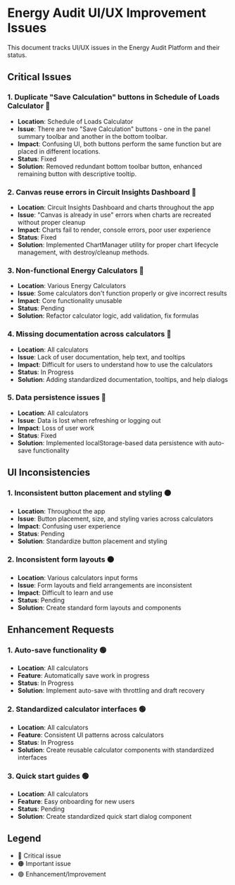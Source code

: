 # Energy Audit UI/UX Improvement Issues

This document tracks UI/UX issues in the Energy Audit Platform and their status.

## Critical Issues

### 1. Duplicate "Save Calculation" buttons in Schedule of Loads Calculator 🔴
- **Location**: Schedule of Loads Calculator
- **Issue**: There are two "Save Calculation" buttons - one in the panel summary toolbar and another in the bottom toolbar.
- **Impact**: Confusing UI, both buttons perform the same function but are placed in different locations.
- **Status**: Fixed
- **Solution**: Removed redundant bottom toolbar button, enhanced remaining button with descriptive tooltip.

### 2. Canvas reuse errors in Circuit Insights Dashboard 🔴
- **Location**: Circuit Insights Dashboard and charts throughout the app
- **Issue**: "Canvas is already in use" errors when charts are recreated without proper cleanup
- **Impact**: Charts fail to render, console errors, poor user experience
- **Status**: Fixed
- **Solution**: Implemented ChartManager utility for proper chart lifecycle management, with destroy/cleanup methods.

### 3. Non-functional Energy Calculators 🔴
- **Location**: Various Energy Calculators
- **Issue**: Some calculators don't function properly or give incorrect results
- **Impact**: Core functionality unusable
- **Status**: Pending
- **Solution**: Refactor calculator logic, add validation, fix formulas

### 4. Missing documentation across calculators 🔴
- **Location**: All calculators
- **Issue**: Lack of user documentation, help text, and tooltips
- **Impact**: Difficult for users to understand how to use the calculators
- **Status**: In Progress
- **Solution**: Adding standardized documentation, tooltips, and help dialogs

### 5. Data persistence issues 🔴
- **Location**: All calculators
- **Issue**: Data is lost when refreshing or logging out
- **Impact**: Loss of user work
- **Status**: Fixed
- **Solution**: Implemented localStorage-based data persistence with auto-save functionality

## UI Inconsistencies

### 1. Inconsistent button placement and styling 🟠
- **Location**: Throughout the app
- **Issue**: Button placement, size, and styling varies across calculators
- **Impact**: Confusing user experience
- **Status**: Pending
- **Solution**: Standardize button placement and styling

### 2. Inconsistent form layouts 🟠
- **Location**: Various calculators input forms
- **Issue**: Form layouts and field arrangements are inconsistent
- **Impact**: Difficult to learn and use
- **Status**: Pending
- **Solution**: Create standard form layouts and components

## Enhancement Requests

### 1. Auto-save functionality 🟢
- **Location**: All calculators
- **Feature**: Automatically save work in progress
- **Status**: In Progress
- **Solution**: Implement auto-save with throttling and draft recovery

### 2. Standardized calculator interfaces 🟢
- **Location**: All calculators
- **Feature**: Consistent UI patterns across calculators
- **Status**: In Progress
- **Solution**: Create reusable calculator components with standardized interfaces

### 3. Quick start guides 🟢
- **Location**: All calculators
- **Feature**: Easy onboarding for new users
- **Status**: Pending
- **Solution**: Create standardized quick start dialog component

## Legend
- 🔴 Critical issue
- 🟠 Important issue 
- 🟢 Enhancement/Improvement 